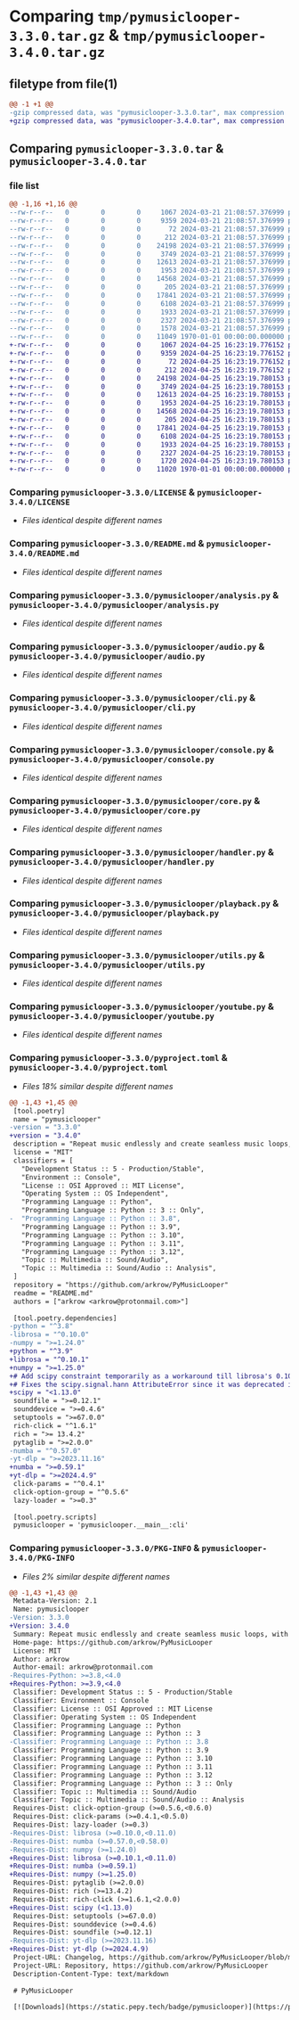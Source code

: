 # Comparing `tmp/pymusiclooper-3.3.0.tar.gz` & `tmp/pymusiclooper-3.4.0.tar.gz`

## filetype from file(1)

```diff
@@ -1 +1 @@
-gzip compressed data, was "pymusiclooper-3.3.0.tar", max compression
+gzip compressed data, was "pymusiclooper-3.4.0.tar", max compression
```

## Comparing `pymusiclooper-3.3.0.tar` & `pymusiclooper-3.4.0.tar`

### file list

```diff
@@ -1,16 +1,16 @@
--rw-r--r--   0        0        0     1067 2024-03-21 21:08:57.376999 pymusiclooper-3.3.0/LICENSE
--rw-r--r--   0        0        0     9359 2024-03-21 21:08:57.376999 pymusiclooper-3.3.0/README.md
--rw-r--r--   0        0        0       72 2024-03-21 21:08:57.376999 pymusiclooper-3.3.0/pymusiclooper/__init__.py
--rw-r--r--   0        0        0      212 2024-03-21 21:08:57.376999 pymusiclooper-3.3.0/pymusiclooper/__main__.py
--rw-r--r--   0        0        0    24198 2024-03-21 21:08:57.376999 pymusiclooper-3.3.0/pymusiclooper/analysis.py
--rw-r--r--   0        0        0     3749 2024-03-21 21:08:57.376999 pymusiclooper-3.3.0/pymusiclooper/audio.py
--rw-r--r--   0        0        0    12613 2024-03-21 21:08:57.376999 pymusiclooper-3.3.0/pymusiclooper/cli.py
--rw-r--r--   0        0        0     1953 2024-03-21 21:08:57.376999 pymusiclooper-3.3.0/pymusiclooper/console.py
--rw-r--r--   0        0        0    14568 2024-03-21 21:08:57.376999 pymusiclooper-3.3.0/pymusiclooper/core.py
--rw-r--r--   0        0        0      205 2024-03-21 21:08:57.376999 pymusiclooper-3.3.0/pymusiclooper/exceptions.py
--rw-r--r--   0        0        0    17841 2024-03-21 21:08:57.376999 pymusiclooper-3.3.0/pymusiclooper/handler.py
--rw-r--r--   0        0        0     6108 2024-03-21 21:08:57.376999 pymusiclooper-3.3.0/pymusiclooper/playback.py
--rw-r--r--   0        0        0     1933 2024-03-21 21:08:57.376999 pymusiclooper-3.3.0/pymusiclooper/utils.py
--rw-r--r--   0        0        0     2327 2024-03-21 21:08:57.376999 pymusiclooper-3.3.0/pymusiclooper/youtube.py
--rw-r--r--   0        0        0     1578 2024-03-21 21:08:57.376999 pymusiclooper-3.3.0/pyproject.toml
--rw-r--r--   0        0        0    11049 1970-01-01 00:00:00.000000 pymusiclooper-3.3.0/PKG-INFO
+-rw-r--r--   0        0        0     1067 2024-04-25 16:23:19.776152 pymusiclooper-3.4.0/LICENSE
+-rw-r--r--   0        0        0     9359 2024-04-25 16:23:19.776152 pymusiclooper-3.4.0/README.md
+-rw-r--r--   0        0        0       72 2024-04-25 16:23:19.776152 pymusiclooper-3.4.0/pymusiclooper/__init__.py
+-rw-r--r--   0        0        0      212 2024-04-25 16:23:19.776152 pymusiclooper-3.4.0/pymusiclooper/__main__.py
+-rw-r--r--   0        0        0    24198 2024-04-25 16:23:19.780153 pymusiclooper-3.4.0/pymusiclooper/analysis.py
+-rw-r--r--   0        0        0     3749 2024-04-25 16:23:19.780153 pymusiclooper-3.4.0/pymusiclooper/audio.py
+-rw-r--r--   0        0        0    12613 2024-04-25 16:23:19.780153 pymusiclooper-3.4.0/pymusiclooper/cli.py
+-rw-r--r--   0        0        0     1953 2024-04-25 16:23:19.780153 pymusiclooper-3.4.0/pymusiclooper/console.py
+-rw-r--r--   0        0        0    14568 2024-04-25 16:23:19.780153 pymusiclooper-3.4.0/pymusiclooper/core.py
+-rw-r--r--   0        0        0      205 2024-04-25 16:23:19.780153 pymusiclooper-3.4.0/pymusiclooper/exceptions.py
+-rw-r--r--   0        0        0    17841 2024-04-25 16:23:19.780153 pymusiclooper-3.4.0/pymusiclooper/handler.py
+-rw-r--r--   0        0        0     6108 2024-04-25 16:23:19.780153 pymusiclooper-3.4.0/pymusiclooper/playback.py
+-rw-r--r--   0        0        0     1933 2024-04-25 16:23:19.780153 pymusiclooper-3.4.0/pymusiclooper/utils.py
+-rw-r--r--   0        0        0     2327 2024-04-25 16:23:19.780153 pymusiclooper-3.4.0/pymusiclooper/youtube.py
+-rw-r--r--   0        0        0     1720 2024-04-25 16:23:19.780153 pymusiclooper-3.4.0/pyproject.toml
+-rw-r--r--   0        0        0    11020 1970-01-01 00:00:00.000000 pymusiclooper-3.4.0/PKG-INFO
```

### Comparing `pymusiclooper-3.3.0/LICENSE` & `pymusiclooper-3.4.0/LICENSE`

 * *Files identical despite different names*

### Comparing `pymusiclooper-3.3.0/README.md` & `pymusiclooper-3.4.0/README.md`

 * *Files identical despite different names*

### Comparing `pymusiclooper-3.3.0/pymusiclooper/analysis.py` & `pymusiclooper-3.4.0/pymusiclooper/analysis.py`

 * *Files identical despite different names*

### Comparing `pymusiclooper-3.3.0/pymusiclooper/audio.py` & `pymusiclooper-3.4.0/pymusiclooper/audio.py`

 * *Files identical despite different names*

### Comparing `pymusiclooper-3.3.0/pymusiclooper/cli.py` & `pymusiclooper-3.4.0/pymusiclooper/cli.py`

 * *Files identical despite different names*

### Comparing `pymusiclooper-3.3.0/pymusiclooper/console.py` & `pymusiclooper-3.4.0/pymusiclooper/console.py`

 * *Files identical despite different names*

### Comparing `pymusiclooper-3.3.0/pymusiclooper/core.py` & `pymusiclooper-3.4.0/pymusiclooper/core.py`

 * *Files identical despite different names*

### Comparing `pymusiclooper-3.3.0/pymusiclooper/handler.py` & `pymusiclooper-3.4.0/pymusiclooper/handler.py`

 * *Files identical despite different names*

### Comparing `pymusiclooper-3.3.0/pymusiclooper/playback.py` & `pymusiclooper-3.4.0/pymusiclooper/playback.py`

 * *Files identical despite different names*

### Comparing `pymusiclooper-3.3.0/pymusiclooper/utils.py` & `pymusiclooper-3.4.0/pymusiclooper/utils.py`

 * *Files identical despite different names*

### Comparing `pymusiclooper-3.3.0/pymusiclooper/youtube.py` & `pymusiclooper-3.4.0/pymusiclooper/youtube.py`

 * *Files identical despite different names*

### Comparing `pymusiclooper-3.3.0/pyproject.toml` & `pymusiclooper-3.4.0/pyproject.toml`

 * *Files 18% similar despite different names*

```diff
@@ -1,43 +1,45 @@
 [tool.poetry]
 name = "pymusiclooper"
-version = "3.3.0"
+version = "3.4.0"
 description = "Repeat music endlessly and create seamless music loops, with play/export/tagging support."
 license = "MIT"
 classifiers = [
   "Development Status :: 5 - Production/Stable",
   "Environment :: Console",
   "License :: OSI Approved :: MIT License",
   "Operating System :: OS Independent",
   "Programming Language :: Python",
   "Programming Language :: Python :: 3 :: Only",
-  "Programming Language :: Python :: 3.8",
   "Programming Language :: Python :: 3.9",
   "Programming Language :: Python :: 3.10",
   "Programming Language :: Python :: 3.11",
   "Programming Language :: Python :: 3.12",
   "Topic :: Multimedia :: Sound/Audio",
   "Topic :: Multimedia :: Sound/Audio :: Analysis",
 ]
 repository = "https://github.com/arkrow/PyMusicLooper"
 readme = "README.md"
 authors = ["arkrow <arkrow@protonmail.com>"]
 
 [tool.poetry.dependencies]
-python = "^3.8"
-librosa = "^0.10.0"
-numpy = ">=1.24.0"
+python = "^3.9"
+librosa = "^0.10.1"
+numpy = ">=1.25.0"
+# Add scipy constraint temporarily as a workaround till librosa's 0.10.2 release
+# Fixes the scipy.signal.hann AttributeError since it was deprecated in scipy>=1.13.0 
+scipy = "<1.13.0"
 soundfile = ">=0.12.1"
 sounddevice = ">=0.4.6"
 setuptools = ">=67.0.0"
 rich-click = "^1.6.1"
 rich = ">= 13.4.2"
 pytaglib = ">=2.0.0"
-numba = "^0.57.0"
-yt-dlp = ">=2023.11.16"
+numba = ">=0.59.1"
+yt-dlp = ">=2024.4.9"
 click-params = "^0.4.1"
 click-option-group = "^0.5.6"
 lazy-loader = ">=0.3"
 
 [tool.poetry.scripts]
 pymusiclooper = 'pymusiclooper.__main__:cli'
```

### Comparing `pymusiclooper-3.3.0/PKG-INFO` & `pymusiclooper-3.4.0/PKG-INFO`

 * *Files 2% similar despite different names*

```diff
@@ -1,43 +1,43 @@
 Metadata-Version: 2.1
 Name: pymusiclooper
-Version: 3.3.0
+Version: 3.4.0
 Summary: Repeat music endlessly and create seamless music loops, with play/export/tagging support.
 Home-page: https://github.com/arkrow/PyMusicLooper
 License: MIT
 Author: arkrow
 Author-email: arkrow@protonmail.com
-Requires-Python: >=3.8,<4.0
+Requires-Python: >=3.9,<4.0
 Classifier: Development Status :: 5 - Production/Stable
 Classifier: Environment :: Console
 Classifier: License :: OSI Approved :: MIT License
 Classifier: Operating System :: OS Independent
 Classifier: Programming Language :: Python
 Classifier: Programming Language :: Python :: 3
-Classifier: Programming Language :: Python :: 3.8
 Classifier: Programming Language :: Python :: 3.9
 Classifier: Programming Language :: Python :: 3.10
 Classifier: Programming Language :: Python :: 3.11
 Classifier: Programming Language :: Python :: 3.12
 Classifier: Programming Language :: Python :: 3 :: Only
 Classifier: Topic :: Multimedia :: Sound/Audio
 Classifier: Topic :: Multimedia :: Sound/Audio :: Analysis
 Requires-Dist: click-option-group (>=0.5.6,<0.6.0)
 Requires-Dist: click-params (>=0.4.1,<0.5.0)
 Requires-Dist: lazy-loader (>=0.3)
-Requires-Dist: librosa (>=0.10.0,<0.11.0)
-Requires-Dist: numba (>=0.57.0,<0.58.0)
-Requires-Dist: numpy (>=1.24.0)
+Requires-Dist: librosa (>=0.10.1,<0.11.0)
+Requires-Dist: numba (>=0.59.1)
+Requires-Dist: numpy (>=1.25.0)
 Requires-Dist: pytaglib (>=2.0.0)
 Requires-Dist: rich (>=13.4.2)
 Requires-Dist: rich-click (>=1.6.1,<2.0.0)
+Requires-Dist: scipy (<1.13.0)
 Requires-Dist: setuptools (>=67.0.0)
 Requires-Dist: sounddevice (>=0.4.6)
 Requires-Dist: soundfile (>=0.12.1)
-Requires-Dist: yt-dlp (>=2023.11.16)
+Requires-Dist: yt-dlp (>=2024.4.9)
 Project-URL: Changelog, https://github.com/arkrow/PyMusicLooper/blob/master/CHANGELOG.md
 Project-URL: Repository, https://github.com/arkrow/PyMusicLooper
 Description-Content-Type: text/markdown
 
 # PyMusicLooper
 
 [![Downloads](https://static.pepy.tech/badge/pymusiclooper)](https://pepy.tech/project/pymusiclooper)
```

